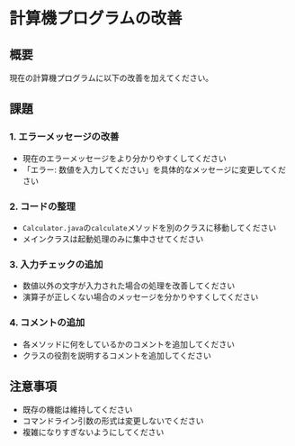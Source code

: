 # 計算機プログラムの改善

## 概要
現在の計算機プログラムに以下の改善を加えてください。

## 課題

### 1. エラーメッセージの改善
- 現在のエラーメッセージをより分かりやすくしてください
- 「エラー: 数値を入力してください」を具体的なメッセージに変更してください

### 2. コードの整理
- `Calculator.java`の`calculate`メソッドを別のクラスに移動してください
- メインクラスは起動処理のみに集中させてください

### 3. 入力チェックの追加
- 数値以外の文字が入力された場合の処理を改善してください
- 演算子が正しくない場合のメッセージを分かりやすくしてください

### 4. コメントの追加
- 各メソッドに何をしているかのコメントを追加してください
- クラスの役割を説明するコメントを追加してください

## 注意事項
- 既存の機能は維持してください
- コマンドライン引数の形式は変更しないでください
- 複雑になりすぎないようにしてください
